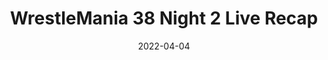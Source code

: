 ---
title: "WrestleMania 38 Night 2 Live Recap"
date: 2022-04-04
description: "WrestleMania 38 Night 2 Live Recap"
longDescription: >-
    The We Comin For You Cast live from Dallas, TX recap Night 2 of WrestleMania 38
duration: "0:06:41"
youtubeId: "nrMKICZjiZc"

image: "/uploads/thumbnails/nrMKICZjiZc.jpg"
tags: ["wrestling","wrestlemania","recap"]
draft: false
---